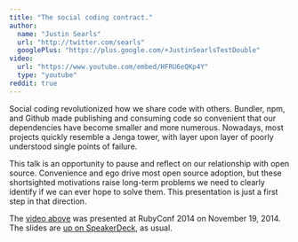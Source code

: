 ```yaml
---
title: "The social coding contract."
author:
  name: "Justin Searls"
  url: "http://twitter.com/searls"
  googlePlus: "https://plus.google.com/+JustinSearlsTestDouble"
video:
  url: "https://www.youtube.com/embed/HFRU6eQKp4Y"
  type: "youtube"
reddit: true
---
```


Social coding revolutionized how we share code with others. Bundler, npm, and Github made publishing and consuming code so convenient that our dependencies have become smaller and more numerous. Nowadays, most projects quickly resemble a Jenga tower, with layer upon layer of poorly understood single points of failure.

This talk is an opportunity to pause and reflect on our relationship with open source. Convenience and ego drive most open source adoption, but these shortsighted motivations raise long-term problems we need to clearly identify if we can ever hope to solve them. This presentation is just a first step in that direction.

The [video above](https://www.youtube.com/watch?v=HFRU6eQKp4Y&feature=youtu.be) was presented at RubyConf 2014 on November 19, 2014. The slides are [up on SpeakerDeck](https://speakerdeck.com/searls/the-social-coding-contract), as usual.

<script async class="speakerdeck-embed" data-id="10177ac0524c01327aec02fb58ce8c77" data-ratio="1.77777777777778" src="//speakerdeck.com/assets/embed.js"></script>
